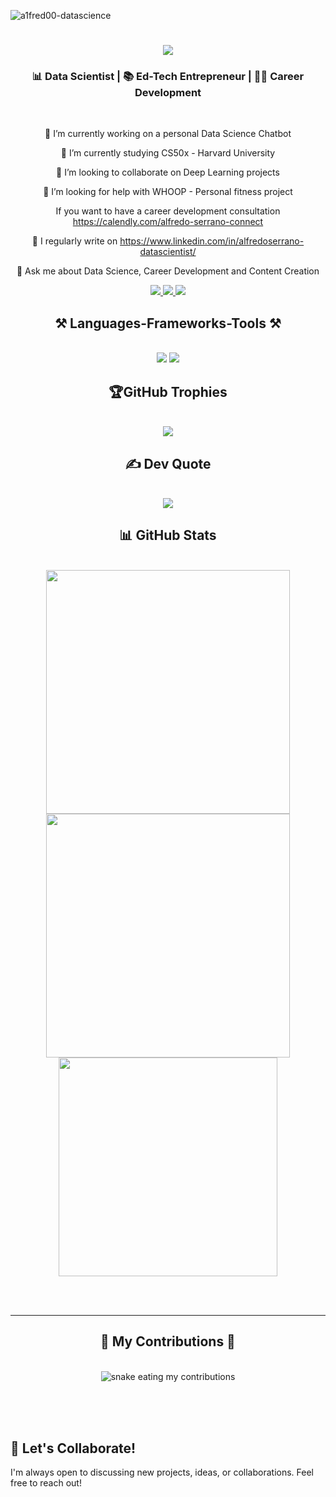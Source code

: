 <p align="left"> <img src="https://komarev.com/ghpvc/?username=a1fred00-datascience&label=Profile%20views&color=0e75b6&style=flat" alt="a1fred00-datascience" /> </p>

<h1 align="center">
    <img src="https://readme-typing-svg.herokuapp.com/?font=Righteous&size=35&center=true&vCenter=true&width=500&height=70&duration=4000&lines=Hi+There!+👋;+I'm+Alfredo!;" />
</h1>

<h3 align="center">📊 Data Scientist | 📚 Ed-Tech Entrepreneur | 👨‍💻 Career Development</h3>

<br/>

<div align="center">

🔭 I’m currently working on a personal Data Science Chatbot

🌱 I’m currently studying CS50x - Harvard University

👯 I’m looking to collaborate on Deep Learning projects

🤝 I’m looking for help with WHOOP - Personal fitness project

If you want to have a career development consultation https://calendly.com/alfredo-serrano-connect

📝 I regularly write on https://www.linkedin.com/in/alfredoserrano-datascientist/

💬 Ask me about Data Science, Career Development and Content Creation

 </div>

 <div align="center"> 
  <a href="mailto:alfredojr.serrano@gmail.com">
    <img src="https://img.shields.io/badge/Gmail-333333?style=for-the-badge&logo=gmail&logoColor=red" />
  </a>
  <a href="https://www.linkedin.com/in/alfredoserrano-datascientist/" target="_blank"> 
    <img src="https://img.shields.io/badge/LinkedIn-0077B5?style=for-the-badge&logo=linkedin&logoColor=white" target="_blank" />
  </a>
  <a href="https://a1fred00-datascience.github.io/Personal-Portfolio/index.html" target="_blank"> 
     <img src="https://img.shields.io/badge/Portfolio-FF5722?style=for-the-badge&logo=todoist&logoColor=white" target="_blank" /> <!-- sqlite, safari, google-chrome are other good icon options -->
  </a>
</div>

<h2 align="center">⚒️ Languages-Frameworks-Tools ⚒️</h2>
<br/>
<div align="center">
    <img src="https://skillicons.dev/icons?i=python,pycharm,tensorflow,r,mysql,postgres,mongodb,vscode,github,azure,gcp,anaconda" />
    <img src="https://skillicons.dev/icons?i=apple,windows,stackoverflow,pytorch,figma,notion" /><br>
</div>

<h2 align="center">🏆GitHub Trophies</h2>
<br/>
<div align="center">
    <img src="https://github-trophies.vercel.app/?username=A1fred00-datascience&theme=chalk&no-frame=true&no-bg=false&margin-w=4" />
</div>

<h2 align="center">✍️ Dev Quote</h2>
<br/>
<div align="center">
    <img src="https://quotes-github-readme.vercel.app/api?type=horizontal&theme=gruvbox" />
</div>

<h2 align="center"> 📊 GitHub Stats </h2>
<br>
<div align=center>
  <img width=390 src="https://github-readme-stats.vercel.app/api?username=A1fred00-datascience&theme=dark&hide_border=false&include_all_commits=false&count_private=false"/>
  <img width=390 src="https://github-readme-streak-stats.herokuapp.com/?user=A1fred00-datascience&theme=dark&hide_border=false" />
  <br/>
  <img width=350 src="https://github-readme-stats.vercel.app/api/top-langs/?username=A1fred00-datascience&theme=dark&hide_border=false&include_all_commits=false&count_private=false&layout=compact"/>
</div>

<br/><br/>

<hr/>

<div align="center">
  <h2>🐍 My Contributions 🐍</h2>
  <br>
  <img alt="snake eating my contributions" src="https://raw.githubusercontent.com/A1fred00-datascience/A1fred00-datascience/output/github-contribution-grid-snake.svg" />
  
  <br/><br/><br/>
</div>


## 🤝 Let's Collaborate!
I'm always open to discussing new projects, ideas, or collaborations. Feel free to reach out!




